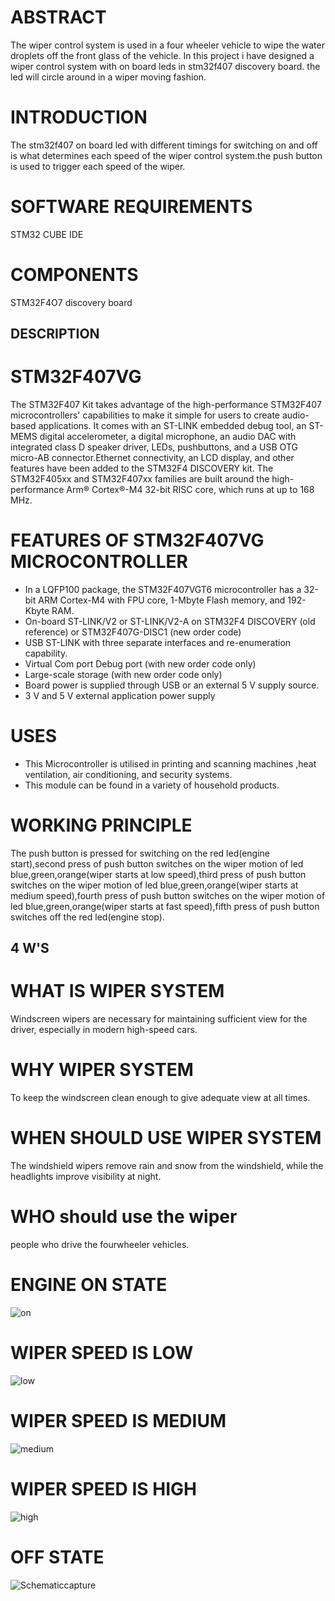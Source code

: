 # ABSTRACT
The wiper control system is used in a four wheeler vehicle to wipe the water droplets off the front glass of the vehicle. In this project i have designed a wiper control system with on board leds in stm32f407 discovery board. the led will circle around in a wiper moving fashion.
# INTRODUCTION
The stm32f407 on board led with different timings for switching on and off is what determines each speed of the wiper control system.the push button is used to trigger each speed of the wiper.
# SOFTWARE REQUIREMENTS
 STM32 CUBE IDE
# COMPONENTS
 STM32F4O7 discovery board
## DESCRIPTION
# STM32F407VG
The STM32F407  Kit takes advantage of the high-performance STM32F407 microcontrollers' capabilities to make it simple for users to create audio-based applications. It comes with an ST-LINK embedded debug tool, an ST-MEMS digital accelerometer, a digital microphone, an audio DAC with integrated class D speaker driver, LEDs, pushbuttons, and a USB OTG micro-AB connector.Ethernet connectivity, an LCD display, and other features have been added to the STM32F4 DISCOVERY kit. The STM32F405xx and STM32F407xx families are built around the high-performance Arm® Cortex®-M4 32-bit RISC core, which runs at up to 168 MHz.
 # FEATURES OF STM32F407VG MICROCONTROLLER
  * In a LQFP100 package, the STM32F407VGT6 microcontroller has a 32-bit ARM Cortex-M4 with FPU core, 1-Mbyte Flash memory, and 192-Kbyte RAM.
  * On-board ST-LINK/V2 or ST-LINK/V2-A on STM32F4 DISCOVERY (old reference) or STM32F407G-DISC1 (new order code)
  * USB ST-LINK with three separate interfaces and re-enumeration capability.
  * Virtual Com port Debug port (with new order code only)
  * Large-scale storage (with new order code only)
  * Board power is supplied through USB or an external 5 V supply source.
  * 3 V and 5 V external application power supply
 # USES
  * This Microcontroller is utilised in printing and scanning machines ,heat ventilation, air conditioning, and security systems. 
  * This module can be found in a variety of household products.
 # WORKING PRINCIPLE
 The push button is pressed for switching on the red led(engine start),second press of push button switches on the wiper motion of led blue,green,orange(wiper starts at low speed),third press of push button switches on the wiper motion of led blue,green,orange(wiper starts at medium speed),fourth press of push button switches on the wiper motion of led blue,green,orange(wiper starts at fast speed),fifth press of push button switches off the red led(engine stop).
 ## 4 W'S
 # WHAT IS WIPER SYSTEM
  Windscreen wipers are necessary for maintaining sufficient view for the driver, especially in modern high-speed cars.
 # WHY WIPER SYSTEM
   To keep the windscreen clean enough to give adequate view at all times.
 # WHEN SHOULD USE WIPER SYSTEM 
  The windshield wipers remove rain and snow from the windshield, while the headlights improve visibility at night.
 # WHO should use the wiper
  people who drive the fourwheeler vehicles.
#  ENGINE ON STATE
![on](https://user-images.githubusercontent.com/101464023/168469055-4ce4b21b-0b54-4bc7-b6b0-99f6318c55ac.png)
# WIPER SPEED IS LOW
![low](https://user-images.githubusercontent.com/101464023/168469076-d4234bd2-d0d3-4921-8866-73120e4c3d49.png)
# WIPER SPEED IS MEDIUM
![medium](https://user-images.githubusercontent.com/101464023/168469082-fb4f60a7-9ca7-4050-84e1-0fee32d05232.png)
# WIPER SPEED IS HIGH
![high](https://user-images.githubusercontent.com/101464023/168469071-bf0dab12-ee9a-4e94-bfe9-ce4ef54d5191.png)
# OFF STATE
![Schematiccapture](https://user-images.githubusercontent.com/101464023/168469057-29a24f26-622b-4b81-a376-8c308da01270.png)
